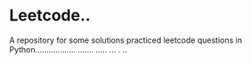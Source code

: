 # Leetcode..
A repository for some solutions practiced leetcode questions in Python.................. ....... ..... ... .
..
